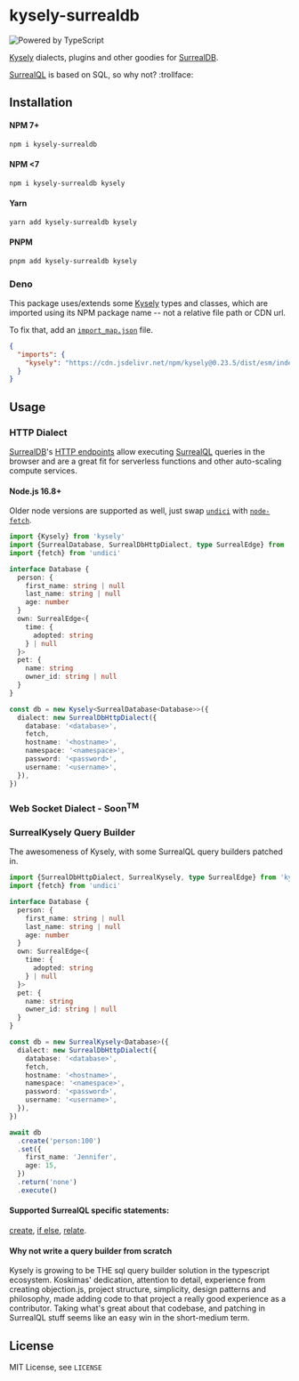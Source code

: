 # kysely-surrealdb

![Powered by TypeScript](https://img.shields.io/badge/powered%20by-typescript-blue.svg)

[Kysely](https://github.com/koskimas/kysely) dialects, plugins and other goodies for [SurrealDB](https://www.surrealdb.com/).

[SurrealQL](https://surrealdb.com/docs/surrealql) is based on SQL, so why not? :trollface:

## Installation

#### NPM 7+

```bash
npm i kysely-surrealdb
```

#### NPM <7

```bash
npm i kysely-surrealdb kysely
```

#### Yarn

```bash
yarn add kysely-surrealdb kysely
```

#### PNPM

```bash
pnpm add kysely-surrealdb kysely
```

### Deno

This package uses/extends some [Kysely](https://github.com/koskimas/kysely) types and classes, which are imported using its NPM package name -- not a relative file path or CDN url.

To fix that, add an [`import_map.json`](https://deno.land/manual@v1.26.1/linking_to_external_code/import_maps) file.

```json
{
  "imports": {
    "kysely": "https://cdn.jsdelivr.net/npm/kysely@0.23.5/dist/esm/index.js"
  }
}
```

## Usage

### HTTP Dialect

[SurrealDB](https://www.surrealdb.com/)'s [HTTP endpoints](https://surrealdb.com/docs/integration/http) allow executing [SurrealQL](https://surrealdb.com/docs/surrealql) queries in the browser and are a great fit for serverless functions and other auto-scaling compute services.

#### Node.js 16.8+

Older node versions are supported as well, just swap [`undici`](https://github.com/nodejs/undici) with [`node-fetch`](https://github.com/node-fetch/node-fetch).

```ts
import {Kysely} from 'kysely'
import {SurrealDatabase, SurrealDbHttpDialect, type SurrealEdge} from 'kysely-surrealdb'
import {fetch} from 'undici'

interface Database {
  person: {
    first_name: string | null
    last_name: string | null
    age: number
  }
  own: SurrealEdge<{
    time: {
      adopted: string
    } | null
  }>
  pet: {
    name: string
    owner_id: string | null
  }
}

const db = new Kysely<SurrealDatabase<Database>>({
  dialect: new SurrealDbHttpDialect({
    database: '<database>',
    fetch,
    hostname: '<hostname>',
    namespace: '<namespace>',
    password: '<password>',
    username: '<username>',
  }),
})
```

### Web Socket Dialect - Soon<sup>TM</sup>

### SurrealKysely Query Builder

The awesomeness of Kysely, with some SurrealQL query builders patched in.

```ts
import {SurrealDbHttpDialect, SurrealKysely, type SurrealEdge} from 'kysely-surrealdb'
import {fetch} from 'undici'

interface Database {
  person: {
    first_name: string | null
    last_name: string | null
    age: number
  }
  own: SurrealEdge<{
    time: {
      adopted: string
    } | null
  }>
  pet: {
    name: string
    owner_id: string | null
  }
}

const db = new SurrealKysely<Database>({
  dialect: new SurrealDbHttpDialect({
    database: '<database>',
    fetch,
    hostname: '<hostname>',
    namespace: '<namespace>',
    password: '<password>',
    username: '<username>',
  }),
})

await db
  .create('person:100')
  .set({
    first_name: 'Jennifer',
    age: 15,
  })
  .return('none')
  .execute()
```

#### Supported SurrealQL specific statements:

[create](https://surrealdb.com/docs/surrealql/statements/create), 
[if else](https://surrealdb.com/docs/surrealql/statements/ifelse),
[relate](https://surrealdb.com/docs/surrealql/statements/relate).

#### Why not write a query builder from scratch

Kysely is growing to be THE sql query builder solution in the typescript ecosystem.
Koskimas' dedication, attention to detail, experience from creating objection.js, project structure, simplicity, design patterns and philosophy,
made adding code to that project a really good experience as a contributor. Taking
what's great about that codebase, and patching in SurrealQL stuff seems like an easy
win in the short-medium term.

## License

MIT License, see `LICENSE`
